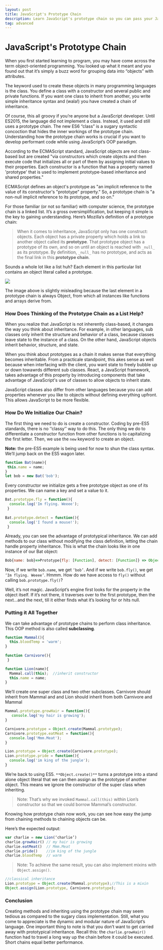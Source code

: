 ```yaml
---
layout: post
title: JavaScript's Prototype Chain
description: Learn JavaScript's prototype chain so you can pass your JavaScript interview!
tag: advanced
---
```



JavaScript's Prototype Chain
===========

When you first started learning to program, you may have come across the term object-oriented programming. You looked up what it meant and you found out that it’s simply a buzz word for grouping data into “objects” with attributes.

The keyword used to create these objects in many programming languages is the class. You define a class with a constructor and several public and private functions. If you want one class to inherit from another, you write simple inheritance syntax and (wala!) you have created a chain of inheritance.

Of course, this all groovy if you’re anyone but a JavaScript developer. Until ES2015, the language did not implement a class. Instead, it used and still uses a prototype chain. The new ES6 “class” is a sugary syntactic concoction that hides the inner workings of the prototype chain. Understanding how the prototype chain works is crucial if you want to develop performant code while using JavaScript’s OOP paradigm.

According to the ECMAScript standard, JavaScript objects are not class-based but are created "via constructors which create objects and then execute code that initializes all or part of them by assigning initial values to their properties. Each constructor is a function that has a property named 'prototype' that is used to implement prototype-based inheritance and shared properties."

ECMAScript defines an object's prototype as "an implicit reference to the value of its constructor's "prototype" property." So, a prototype chain is "a non-null implicit reference to its prototype, and so on." 

For those familiar (or not so familiar) with computer science, the prototype chain is a linked list. It’s a gross oversimplification, but keeping it simple is the key to gaining understanding. Here’s Mozilla‘s definition of a prototype chain:

> When it comes to inheritance, JavaScript only has one construct: objects. Each object has a private property which holds a link to another object called its  **prototype**. That prototype object has a prototype of its own, and so on until an object is reached with  `_null_`  as its prototype. By definition,  `_null_`  has no prototype, and acts as the final link in this  **prototype chain**.

Sounds a whole lot like a list huh? Each element in this particular list contains an object literal called a prototype.


![](/images/javascriptproto.png)

The image above is slightly misleading because the last element in a prototype chain is always Object, from which all instances like functions and arrays derive from.

<h3> How Does Thinking of the Prototype Chain as a List Help?</h3>

When you realize that JavaScript is not inherently class-based, it changes the way you think about inheritance. For example, in other languages, sub classes only inherit the structure and behavior of a class, because classes leave state to the instance of a class. On the other hand, JavaScript objects inherit behavior, structure, and state. 

When you think about prototypes as a chain it makes sense that everything becomes inheritable. From a practicale standpoint, this akes sense as well because when interfacing with the client, you want state to freely bubble up or down towawrds different sub classes. React, a JavaScript framework, takes advantage of this property by introducing components that take advantage of JavaScript's use of classes to allow objects to inherit state.

JavaScript classes also differ from other languages because you can add properties whenever you like to objects without defining everything upfront. This allows JavaScript to be more flexible.




<h3>How Do We Initialize Our Chain?</h3>

The first thing we need to do is create a constructor. Coding by pre-ES5 standards, there is no ‘‘classy’’ way to do this. The only thing we do to differentiate a constructor function from other functions is to capitalizing the first letter. Then, we use the  `new`  keyword to create an object.

**Note:**  the pre-ES5 example is being used for now to shun the class syntax. We’ll jump back on the ES5 wagon later.

```javascript
function Bat(name){  
 this.name = name;  
}
let bob = new Bat('bob');
```
Every constructor we initialize gets a free prototype object as one of its properties. We can name a key and set a value to it.
```javascript
Bat.prototype.fly = function(){  
  console.log('Im flying. Weeee');
 }
  
Bat.prototype.detect = function(){  
  console.log('I found a mouse!');
 }
  ```

Already, you can see the advantage of prototypical inheritance. We can add methods to our class without modifying the class definition, letting the chain handle property inheritance. This is what the chain looks like in one instance of our Bat object:
```javascript
Bob{name: bob}=>Prototype{fly: [Function], detect: [Function]} => Object {} => null
```
Now, if we write  `bob.name`, we get  `‘bob’`. And if we write  `bob.fly()`, we get  `‘Im flying. Weeee’`. Hmmm. How do we have access to  `fly()`  without calling  `bob.prototype.fly()`?

Well, it’s not magic. JavaScript’s engine first looks for the property in the object itself. If it’s not there, it traverses over to the first prototype, then the next…and the next, till it either finds what it’s looking for or hits null.

<h3> Putting it All Together </h3>

We can take advantage of prototype chains to perform class inheritance. This OOP method is also called  **subclassing**.
```javascript
function Mammal(){  
  this.bloodTemp = 'warm';  
}  
   
function Carnivore(){    
 }

function Lion(name){  
  Mammal.call(this);  //inherit constructor  
  this.name = name;  
}
```
We’ll create one super class and two other subclasses. Carnivore should inherit from Mammal and and Lion should inherit from both Carnivore and Mammal
```javascript
Mammal.prototype.growHair = function(){  
   console.log('my hair is growing');  
}

Carnivore.prototype = Object.create(Mammal.prototype);  
Carnivore.prototype.eatMeat = function(){  
  console.log('Mmm.Meat');  
}

Lion.prototype = Object.create(Carnivore.prototype);  
Lion.prototype.pride = function(){  
  console.log('im king of the jungle');  
}
```
We’re back to using ES5.  `**Object.create()**`  turns a prototype into a stand alone object literal that we can then assign as the prototype of another object. This means we ignore the constructor of the super class when inheriting.

>Note: That’s why we invoked  `Mammal.call(this)`  within Lion’s constructor so that we could borrow Mammal’s constructor.

Knowing how prototype chain now work, you can see how easy the jump from chaining methods to chaining objects can be.

Here’s the expected output:
```javascript
var charlie = new Lion(‘charlie’)  
charlie.growHair() // my hair is growing  
charlie.eatMeat()  // Mmm.Meat  
charlie.pride()    //im king of the jungle  
charlie.bloodTemp  // warm
```
>Note:  To achieve the same result, you can also implement mixins with  `Object.assign()`.
```javascript
//classical inheritance  
Lion.prototype = Object.create(Mammal.prototype);//This is a mixin  
Object.assign(Lion.prototype, Carnivore.prototype);
```
<h3>Conclusion</h3>

Creating methods and inheriting using the prototype chain may seem tedious as compared to the sugary class implementation. Still, what you come to appreciate is the dynamic and modular nature of JavaScript’s language. One important thing to note is that you don’t want to get carried away with prototypical inheritance. Recall this: the  `charlie.growHair()`  function had to travel a long way up the chain before it could be executed. Short chains equal better performance.

